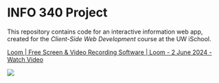 # INFO 340 Project

This repository contains code for an interactive information web app, created for the _Client-Side Web Development_ course at the UW iSchool.
<div>
    <a href="https://www.loom.com/share/f525b72ec42f4d679dcb34a20a66c7eb">
      <p>Loom | Free Screen & Video Recording Software | Loom - 2 June 2024 - Watch Video</p>
    </a>
    <a href="https://www.loom.com/share/f525b72ec42f4d679dcb34a20a66c7eb">
      <img style="max-width:300px;" src="https://cdn.loom.com/sessions/thumbnails/f525b72ec42f4d679dcb34a20a66c7eb-with-play.gif">
    </a>
  </div>














